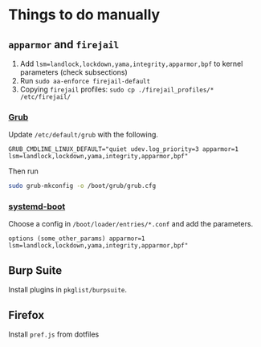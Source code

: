 # Things to do manually

## `apparmor` and `firejail`

1. Add `lsm=landlock,lockdown,yama,integrity,apparmor,bpf` to kernel parameters (check subsections)
2. Run `sudo aa-enforce firejail-default`
3. Copying `firejail` profiles: `sudo cp ./firejail_profiles/* /etc/firejail/`

### [Grub](https://wiki.archlinux.org/title/Kernel_parameters#GRUB)

Update `/etc/default/grub` with the following.

```
GRUB_CMDLINE_LINUX_DEFAULT="quiet udev.log_priority=3 apparmor=1 lsm=landlock,lockdown,yama,integrity,apparmor,bpf"
```

Then run

```sh
sudo grub-mkconfig -o /boot/grub/grub.cfg
```

### [systemd-boot](https://wiki.archlinux.org/title/Kernel_parameters#systemd-boot)

Choose a config in `/boot/loader/entries/*.conf` and add the parameters.

```
options (some_other_params) apparmor=1 lsm=landlock,lockdown,yama,integrity,apparmor,bpf"
```

## Burp Suite

Install plugins in `pkglist/burpsuite`.

## Firefox

Install `pref.js` from dotfiles
